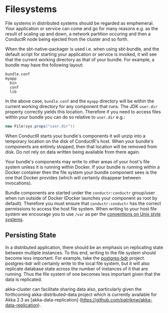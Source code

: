 # Filesystems

File systems in distributed systems should be regarded as emphemeral. Your application or service can come and go for many reasons e.g. as the result of scaling up and down, a network partition occuring and then a ConductR node being ejected from the cluster and so forth.

When the sbt-native-packager is used i.e. when using sbt-bundle, and the default script for starting your application or service is invoked, it will see that the current working directory as that of your bundle. For example, a bundle may have the following layout:

```
bundle.conf
myapp
  bin
  conf
  lib
```

In the above case, `bundle.conf` and the `myapp` directory will be within the current working directory for any component that runs. The JDK `user.dir` property correctly yields this location. Therefore if you need to access files within your bundle you can do so relative to `user.dir` e.g.:

```scala
new File(sys.props("user.dir"))
```

When ConductR starts your bundle's components it will unzip into a temporary location on the disk of ConductR's host. When your bundle's components are entirely stopped, then that location will be removed from disk. Do not rely on data written being available from there again.

Your bundle's components may write to other areas of your host's file system unless it is running within Docker. If your bundle is running within a Docker container then the file system your bundle component sees is the one that Docker provides (which will certainly disappear between invocations).

Bundle components are started under the `conductr:conductr` group/user when run outside of Docker (Docker launches your component as root by default). Therefore you must ensure that `conductr:conductr` has the correct permissions to access the host file system. When writing to your host file system we encourage you to use `/var` as per the [conventions on Unix style systems](https://en.wikipedia.org/wiki/Filesystem_Hierarchy_Standard).

## Persisting State

In a distributed application, there should be an emphasis on replicating state between multiple instances. To this end, writing to the file system should become less important. For example, take the [postgres-bdr](http://2ndquadrant.com/en/resources/bdr/) project. postgres-bdr will certainly write to the local file system, but it will also replicate database state across the number of instances of it that are running. Thus the file system of one becomes less important given that the data is replicated.

akka-cluster can facilitate sharing data also, particularly given the forthcoming akka-distributed-data project which is currently available for Akka 2.3 as [akka-data-replication] (https://github.com/patriknw/akka-data-replication).
